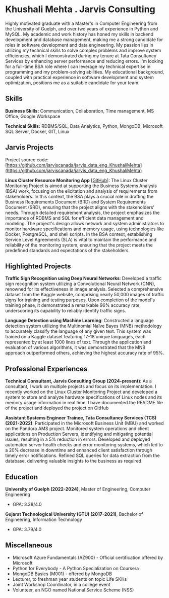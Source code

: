 # Khushali Mehta . Jarvis Consulting

Highly motivated graduate with a Master's in Computer Engineering from the University of Guelph, and over two years of experience in Python and MySQL. My academic and work history has honed my skills in backend development and database management, making me a strong candidate for roles in software development and data engineering. My passion lies in utilizing my technical skills to solve complex problems and improve system efficiencies, which I demonstrated during my tenure at Tata Consultancy Services by enhancing server performance and reducing errors. I'm looking for a full-time BSA role where I can leverage my technical expertise in programming and my problem-solving abilities. My educational background, coupled with practical experience in software development and system optimization, positions me as a suitable candidate for your team.

## Skills

**Business Skills:** Communication, Collaboration, Time management, MS Office, Google Workspace

**Technical Skills:** RDBMS/SQL, Data Analytics, Python, MongoDB, Microsoft SQL Server, Docker, GIT, Linux

## Jarvis Projects

Project source code: [https://github.com/jarviscanada/jarvis_data_eng_KhushaliMehta](https://github.com/jarviscanada/jarvis_data_eng_KhushaliMehta)


**Linux Cluster Resource Monitoring App** [[GitHub](https://github.com/jarviscanada/jarvis_data_eng_KhushaliMehta/tree/masterhttps://github.com/jarviscanada/jarvis_data_eng_KhushaliMehta/tree/develop/linux_sql)]: The Linux Cluster Monitoring Project is aimed at supporting the Business Systems Analysis (BSA) work, focusing on the elicitation and analysis of requirements from stakeholders. In this context, the BSA plays a crucial role in drafting the Business Requirements Document (BRD) and System Requirements Document (SRD), ensuring that the project aligns with the stakeholders' needs. Through detailed requirement analysis, the project emphasizes the importance of RDBMS and SQL for efficient data management and modeling. The project's design allows network and system administrators to monitor hardware specifications and memory usage, using technologies like Docker, PostgreSQL, and shell scripts. In the BSA context, establishing Service Level Agreements (SLA) is vital to maintain the performance and reliability of the monitoring system, ensuring that the project meets the predefined standards and expectations of the stakeholders.


## Highlighted Projects
**Traffic Sign Recognition using Deep Neural Networks**: Developed a traffic sign recognition system utilizing a Convolutional Neural Network (CNN), renowned for its effectiveness in image analysis. Selected a comprehensive dataset from the Kaggle website, comprising nearly 50,000 images of traffic signs for training and testing purposes. Upon completion of the model's training phase, it demonstrated a remarkable 96% accuracy rate, underscoring its capability to reliably identify traffic signs.

**Language Detection using Machine Learning**: Constructed a language detection system utilizing the Multinomial Naïve Bayes (MNB) methodology to accurately classify the language of any given text. This system was trained on a Kaggle dataset featuring 17-18 unique languages, each represented by at least 1000 lines of text. Through the application and evaluation of various algorithms, it was demonstrated that the MNB approach outperformed others, achieving the highest accuracy rate of 95%.


## Professional Experiences

**Technical Consultant, Jarvis Consulting Group (2024-present)**: As a consultant, I work on multiple projects and focus on its implementation. I recently worked on the Linux Cluster Monitoring Project and developed a system to store and analyze hardware specifications of Linux nodes and its memory usage information in real time. I have documented the README file of the project and deployed the project on GitHub

**Assistant Systems Engineer Trainee, Tata Consultancy Services (TCS) (2021-2022)**: Participated in the Microsoft Business Unit (MBU) and worked on the Pandora AMS project. Monitored system operations and client applications on Production Servers, identifying and mitigating potential issues, resulting in a 5% reduction in errors. Developed and deployed automated server health checks and error monitoring systems, which led to a 20% decrease in downtime and enhanced client satisfaction through timely error notifications. Refined SQL queries for data extraction from the database, delivering valuable insights to the business as required.


## Education
**University of Guelph (2022-2024)**, Master of Engineering, Computer Engineering
- GPA: 3.38/4.0

**Gujarat Technological University (GTU) (2017-2021)**, Bachelor of Engineering, Information Technology
- GPA: 3.79/4.0


## Miscellaneous
- Microsoft Azure Fundamentals (AZ900) - Official certification offered by Microsoft
- Python for Everybody - A Python Specialization on Coursera
- MongoDB Basics (M001) - offered by MongoDB
- Lecturer, to freshman year students on topic Life SKills
- Joint Workshop Coordinator, in a college event
- Volunteer, an NGO named National Service Scheme (NSS)